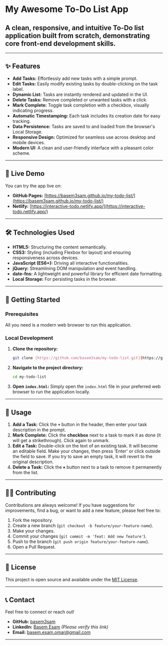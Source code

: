 # My Awesome To-Do List App

## A clean, responsive, and intuitive To-Do list application built from scratch, demonstrating core front-end development skills.

---

## ✨ Features

* **Add Tasks:** Effortlessly add new tasks with a simple prompt.
* **Edit Tasks:** Easily modify existing tasks by double-clicking on the task label.
* **Dynamic List:** Tasks are instantly rendered and updated in the UI.
* **Delete Tasks:** Remove completed or unwanted tasks with a click.
* **Mark Complete:** Toggle task completion with a checkbox, visually indicating progress.
* **Automatic Timestamping:** Each task includes its creation date for easy tracking.
* **Data Persistence:** Tasks are saved to and loaded from the browser's Local Storage.
* **Responsive Design:** Optimized for seamless use across desktop and mobile devices.
* **Modern UI:** A clean and user-friendly interface with a pleasant color scheme.

---

## 🚀 Live Demo

You can try the app live on:

* **GitHub Pages:** [https://basem3sam.github.io/my-todo-list/](https://basem3sam.github.io/my-todo-list/)
* **Netlify:** [https://interactive-todo.netlify.app/](https://interactive-todo.netlify.app/)

---

## 🛠️ Technologies Used

* **HTML5:** Structuring the content semantically.
* **CSS3:** Styling (including Flexbox for layout) and ensuring responsiveness across devices.
* **JavaScript (ES6+):** Driving all interactive functionalities.
* **jQuery:** Streamlining DOM manipulation and event handling.
* **date-fns:** A lightweight and powerful library for efficient date formatting.
* **Local Storage:** For persisting tasks in the browser.

---

## 🏃 Getting Started

### Prerequisites

All you need is a modern web browser to run this application.

### Local Development

1.  **Clone the repository:**
    ```bash
    git clone [https://github.com/basem3sam/my-todo-list.git](https://github.com/basem3sam/my-todo-list.git)
    ```
2.  **Navigate to the project directory:**
    ```bash
    cd my-todo-list
    ```
3.  **Open `index.html`:**
    Simply open the `index.html` file in your preferred web browser to run the application locally.

---

## 📝 Usage

1.  **Add a Task:** Click the **`+`** button in the header, then enter your task description in the prompt.
2.  **Mark Complete:** Click the **checkbox** next to a task to mark it as done (it will get a strikethrough). Click again to unmark.
3.  **Edit a Task:** Double-click on the text of an existing task. It will become an editable field. Make your changes, then press 'Enter' or click outside the field to save. If you try to save an empty task, it will revert to the original description.
4.  **Delete a Task:** Click the **`✖`** button next to a task to remove it permanently from the list.

---

## 🧑‍💻 Contributing

Contributions are always welcome! If you have suggestions for improvements, find a bug, or want to add a new feature, please feel free to:

1.  Fork the repository.
2.  Create a new branch (`git checkout -b feature/your-feature-name`).
3.  Make your changes.
4.  Commit your changes (`git commit -m 'feat: Add new feature'`).
5.  Push to the branch (`git push origin feature/your-feature-name`).
6.  Open a Pull Request.

---

## 📄 License

This project is open source and available under the [MIT License](LICENSE).

---

## 📞 Contact

Feel free to connect or reach out!

* **GitHub:** [basem3sam](https://github.com/basem3sam)
* **LinkedIn:** [Basem Esam](https://www.linkedin.com/in/BasemEsam/) *(Please verify this link)*
* **Email:** [basem.esam.omar@gmail.com](mailto:basem.esam.omar@gmail.com)

---

